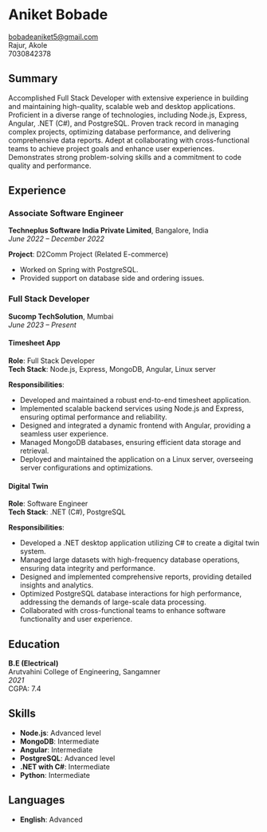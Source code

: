 # Aniket Bobade
bobadeaniket5@gmail.com  
Rajur, Akole  
7030842378  

## Summary

Accomplished Full Stack Developer with extensive experience in building and maintaining high-quality, scalable web and desktop applications. Proficient in a diverse range of technologies, including Node.js, Express, Angular, .NET (C#), and PostgreSQL. Proven track record in managing complex projects, optimizing database performance, and delivering comprehensive data reports. Adept at collaborating with cross-functional teams to achieve project goals and enhance user experiences. Demonstrates strong problem-solving skills and a commitment to code quality and performance.

## Experience

### Associate Software Engineer
**Techneplus Software India Private Limited**, Bangalore, India  
*June 2022 – December 2022*  

**Project**: D2Comm Project (Related E-commerce)  
- Worked on Spring with PostgreSQL.
- Provided support on database side and ordering issues.

### Full Stack Developer
**Sucomp TechSolution**, Mumbai  
*June 2023 – Present*  

#### Timesheet App

**Role**: Full Stack Developer  
**Tech Stack**: Node.js, Express, MongoDB, Angular, Linux server  

**Responsibilities**:  
- Developed and maintained a robust end-to-end timesheet application.
- Implemented scalable backend services using Node.js and Express, ensuring optimal performance and reliability.
- Designed and integrated a dynamic frontend with Angular, providing a seamless user experience.
- Managed MongoDB databases, ensuring efficient data storage and retrieval.
- Deployed and maintained the application on a Linux server, overseeing server configurations and optimizations.

#### Digital Twin

**Role**: Software Engineer  
**Tech Stack**: .NET (C#), PostgreSQL  

**Responsibilities**:  
- Developed a .NET desktop application utilizing C# to create a digital twin system.
- Managed large datasets with high-frequency database operations, ensuring data integrity and performance.
- Designed and implemented comprehensive reports, providing detailed insights and analytics.
- Optimized PostgreSQL database interactions for high performance, addressing the demands of large-scale data processing.
- Collaborated with cross-functional teams to enhance software functionality and user experience.

## Education

**B.E (Electrical)**  
Arutvahini College of Engineering, Sangamner  
*2021*  
CGPA: 7.4

## Skills

- **Node.js**: Advanced level
- **MongoDB**: Intermediate
- **Angular**: Intermediate
- **PostgreSQL**: Advanced level
- **.NET with C#**: Intermediate
- **Python**: Intermediate

## Languages

- **English**: Advanced
